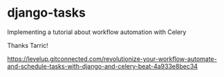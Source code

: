 # django-tasks
Implementing a tutorial about workflow automation with Celery

Thanks Tarric!

https://levelup.gitconnected.com/revolutionize-your-workflow-automate-and-schedule-tasks-with-django-and-celery-beat-4a933e8bec34
